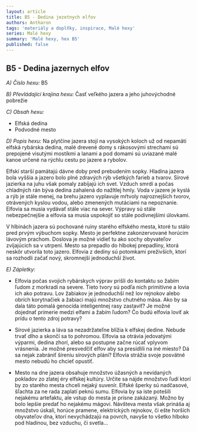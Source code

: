 ```yaml
---
layout: article
title: B5 - Dedina jezetnych elfov
authors: Antharon
tags: 'materiály a doplňky, inspirace, Malé hexy'
series: Malé hexy
summary: 'Malé hexy, hex B5'
published: false
---
```

## B5 - Dedina jazernych elfov

_A) Číslo hexu:_
B5  
  
_B) Převládající krajina hexu:_ 
Časť veľkého jazera a jeho juhovýchodné pobrežie  
  
_C) Obsah hexu:_
- Elfská dedina  
- Podvodné mesto  
  
_D) Popis hexu:_
Na plytčine jazera stojí na vysokých koloch už od nepamäti elfská rybárska dedina, malé drevené domy s rákosovými strechami sú prepojené visutými mostíkmi a lanami a pod domami sú uviazané malé kanoe určené na rýchlu cestu po jazere a rybolov.  
  
Elfskí starší pamätajú dávne doby pred prebudením sopky. Hladina jazera bola vyššia a jazero bolo plné zdravých rýb všetkých farieb a tvarov. Sírové jazierka na juhu však pomaly zabíjajú ich svet. Vzduch smrdí a počas chladných rán býva dedina zahalená do nažltlej hmly. Voda v jazere je kyslá a rýb je stále menej, na brehu jazero vyplavuje mŕtvoly najroznejších tvorov, otrávených kyslou vodou, alebo zmenených mutáciami na nepoznanie. Elfovia sa musia vydávať stále viac na sever. Výpravy sú stále nebezpečnejšie a elfovia sa musia uspokojiť so stále podivnejšími úlovkami.  
  
V hlbinách jazera sú pochované ruiny starého elfského mesta, ktoré tu stálo pred prvým výbuchom sopky. Mesto je perfektne zakonzervované horúcim lávovým prachom. Doslova je možné vidieť tu ako sochy obyvateľov zvíjajúcich sa v utrpení. Mesto sa prepadlo do hlbokej prepadliny, ktorá neskôr utvorila toto jazero. Elfovia z dediny sú potomkami preživších, ktorí sa rozhodli začať nový, skromnejší jednoduchší život.  
  
_E) Zápletky:_  
- Elfovia počas svojich rybárskych výprav prišli do kontaktu so žabím ľudom z morkradí na severe. Tieto tvory sú podľa nich primitívne a lovia ich ako potravu. Lov žabiakov je jednoduchší než lov rejnokov alebo obrích korytnačiek a žabiaci majú množstvo chutného mäsa. Ako by sa dala táto pomalá genocída inteligentnej rasy zastaviť? Je možné dojednať prímerie medzi elfami a žabím ľudom? Čo budú elfovia loviť ak prídu o tento zdroj potravy?  
  
- Sírové jazierka a láva sa nezadržateľne blížia k elfskej dedine. Nebude trvať dlho a skončí sa to pohromou. Elfovia sa otrávia jedovatými výparmi, dedina zhorí, alebo sa postupne začne rúcať vplyvom vrásnenia. Je možné presvedčiť elfov aby sa presídlili na iné miesto? Dá sa nejak zabrániť šíreniu sírových plání? Elfovia strážia svoje posvätné mesto nebudú ho chcieť opustiť.  
  
- Mesto na dne jazera obsahuje množstvo úžasných a nevídaných pokladov zo zlatej éry elfskej kultúry. Určite sa nájde množstvo ľudí ktorí by zo starého mesta chceli nejaký suvenír. Elfské šperky sú nadčasové, šľachta za ne rada zaplatí peknú sumu. Elfovia by sa iste potešili nejakému artefaktu, ale vstup do mesta je prísne zakázaný. Možno by bolo lepšie predať ho nejakému mágovi. Návšteva mesta však prináša aj množstvo úskalí, horúce pramene, elektrických rejnokov, či ešte horších obyvateľov dna, ktorí nevychádzajú na povrch, navyše to všetko hlboko pod hladinou, bez vzduchu, či svetla...

